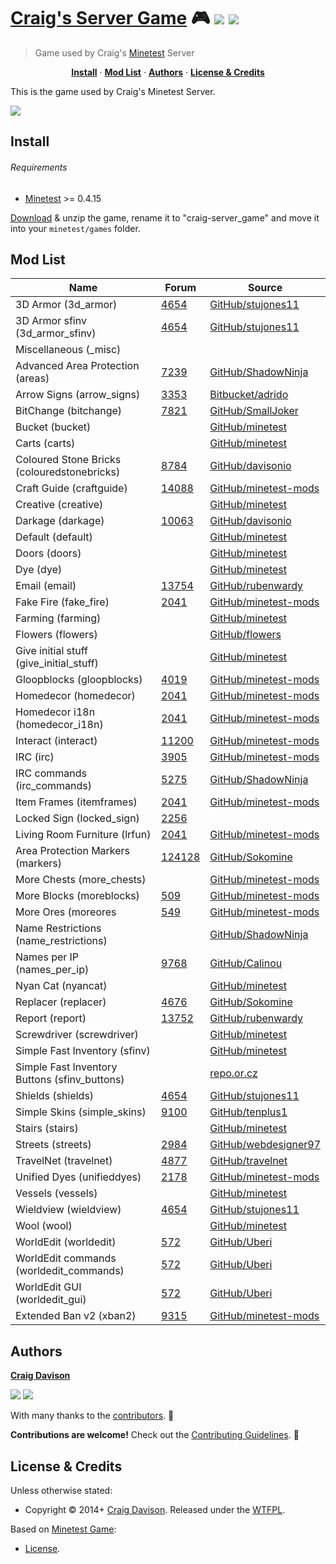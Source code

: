 # [Craig's Server Game](https://davison.io/minetest/craig-server_game/) :video_game: [![](https://img.shields.io/travis/davisonio/craig-server_game.svg?style=flat-square)](https://travis-ci.org/davisonio/craig-server_game) [![](https://img.shields.io/gitter/room/davisonio/craig-server_game.svg)](https://gitter.im/davisonio/craig-server_game)

> Game used by Craig's [Minetest](http://www.minetest.net) Server

<p align="center">
<b><a href="#install">Install</a></b>
·
<b><a href="#mod-list">Mod List</a></b>
·
<b><a href="#authors">Authors</a></b>
·
<b><a href="#license--credits">License & Credits</a></b>
</p>

This is the game used by Craig's Minetest Server.

![](https://davison.io/assets/img/minetest-craig-server_game-screenshot.jpg)

## Install

###### Requirements

- [Minetest](http://www.minetest.net) >= 0.4.15

[Download](https://github.com/davisonio/craig-server_game/archive/master.zip) & unzip the game, rename it to "craig-server_game" and move it into your `minetest/games` folder.


## Mod List

| Name                                      | Forum | Source |
|-------------------------------------------|-------|--------|
|3D Armor (3d_armor)|[4654](https://forum.minetest.net/viewtopic.php?id=4654)|[GitHub/stujones11](https://github.com/stujones11/minetest-3d_armor/tree/master/3d_armor)|
|3D Armor sfinv (3d_armor_sfinv)|[4654](https://forum.minetest.net/viewtopic.php?id=4654)|[GitHub/stujones11](https://github.com/stujones11/minetest-3d_armor/tree/master/3d_armor)|
|Miscellaneous (_misc)|||
|Advanced Area Protection (areas)|[7239](https://forum.minetest.net/viewtopic.php?id=7239)|[GitHub/ShadowNinja](https://github.com/ShadowNinja/areas)|
|Arrow Signs (arrow_signs)|[3353](https://forum.minetest.net/viewtopic.php?id=3353)|[Bitbucket/adrido](https://bitbucket.org/adrido/arrow_signs)|
|BitChange (bitchange)|[7821](https://forum.minetest.net/viewtopic.php?id=7821)|[GitHub/SmallJoker](https://github.com/SmallJoker/bitchange)|
|Bucket (bucket)||[GitHub/minetest](https://github.com/minetest/minetest_game/tree/master/mods/bucket)|
|Carts (carts)||[GitHub/minetest](https://github.com/minetest/minetest_game/tree/master/mods/carts)|
|Coloured Stone Bricks (colouredstonebricks)|[8784](https://forum.minetest.net/viewtopic.php?id=8784)|[GitHub/davisonio](https://github.com/davisonio/colouredstonebricks)|
|Craft Guide (craftguide)|[14088](https://forum.minetest.net/viewtopic.php?t=14088)|[GitHub/minetest-mods](https://github.com/minetest-mods/craftguide)|
|Creative (creative)||[GitHub/minetest](https://github.com/minetest/minetest_game/tree/master/mods/creative)|
|Darkage (darkage)|[10063](https://forum.minetest.net/viewtopic.php?id=10063)|[GitHub/davisonio](https://github.com/davisonio/darkage)|
|Default (default)||[GitHub/minetest](https://github.com/minetest/minetest_game/tree/master/mods/default)|
|Doors (doors)||[GitHub/minetest](https://github.com/minetest/minetest_game/tree/master/mods/doors)|
|Dye (dye)||[GitHub/minetest](https://github.com/minetest/minetest_game/tree/master/mods/dye)|
|Email (email)|[13754](https://forum.minetest.net/viewtopic.php?id=13754)|[GitHub/rubenwardy](https://github.com/rubenwardy/email)|
|Fake Fire (fake_fire)|[2041](https://forum.minetest.net/viewtopic.php?id=2041)|[GitHub/minetest-mods](https://github.com/minetest-mods/homedecor_modpack/tree/master/fake_fire)|
|Farming (farming)||[GitHub/minetest](https://github.com/minetest/minetest_game/tree/master/mods/farming)|
|Flowers (flowers)||[GitHub/flowers](https://github.com/minetest/minetest_game/tree/master/mods/flowers)|
|Give initial stuff (give_initial_stuff)||[GitHub/minetest](https://github.com/minetest/minetest_game/tree/master/mods/give_initial_stuff)|
|Gloopblocks (gloopblocks)|[4019](https://forum.minetest.net/viewtopic.php?id=4019)|[GitHub/minetest-mods](https://github.com/minetest-mods/gloopblocks)|
|Homedecor (homedecor)|[2041](https://forum.minetest.net/viewtopic.php?id=2041)|[GitHub/minetest-mods](https://github.com/minetest-mods/homedecor_modpack/tree/master/homedecor)|
|Homedecor i18n (homedecor_i18n)|[2041](https://forum.minetest.net/viewtopic.php?id=2041)|[GitHub/minetest-mods](https://github.com/minetest-mods/homedecor_modpack/tree/master/homedecor_i18n)|
|Interact (interact)|[11200](https://forum.minetest.net/viewtopic.php?id=11200)|[GitHub/minetest-mods](https://github.com/minetest-mods/interact)|
|IRC (irc)|[3905](https://forum.minetest.net/viewtopic.php?id=3905)|[GitHub/minetest-mods](https://github.com/minetest-mods/irc)|
|IRC commands (irc_commands)|[5275](https://forum.minetest.net/viewtopic.php?id=5275)|[GitHub/ShadowNinja](https://github.com/ShadowNinja/minetest-irc_commands)|
|Item Frames (itemframes)|[2041](https://forum.minetest.net/viewtopic.php?id=2041)|[GitHub/minetest-mods](https://github.com/minetest-mods/homedecor_modpack/tree/master/itemframes)|
|Locked Sign (locked_sign)|[2256](https://forum.minetest.net/viewtopic.php?id=2256)||
|Living Room Furniture (lrfun)|[2041](https://forum.minetest.net/viewtopic.php?id=2041)|[GitHub/minetest-mods](https://github.com/minetest-mods/homedecor_modpack/tree/master/lrfurn)|
|Area Protection Markers (markers)|[124128](https://forum.minetest.net/viewtopic.php?pid=124128)|[GitHub/Sokomine](https://github.com/Sokomine/markers)|
|More Chests (more_chests)||[GitHub/minetest-mods](https://github.com/minetest-mods/more_chests)|
|More Blocks (moreblocks)|[509](https://forum.minetest.net/viewtopic.php?id=509)|[GitHub/minetest-mods](https://github.com/minetest-mods/moreblocks)|
|More Ores (moreores|[549](https://forum.minetest.net/viewtopic.php?id=549)|[GitHub/minetest-mods](https://github.com/minetest-mods/moreores)|
|Name Restrictions (name_restrictions)||[GitHub/ShadowNinja](https://github.com/ShadowNinja/name_restrictions)|
|Names per IP (names_per_ip)|[9768](https://forum.minetest.net/viewtopic.php?id=9768)|[GitHub/Calinou](https://github.com/Calinou/carbone/tree/master/mods/names_per_ip)|
|Nyan Cat (nyancat)||[GitHub/minetest](https://github.com/minetest/minetest_game/tree/91182d6a9ec56c88096c1bad653a85426892c54d/mods/nyancat)|
|Replacer (replacer)|[4676](https://forum.minetest.net/viewtopic.php?id=4676)|[GitHub/Sokomine](https://github.com/Sokomine/replacer)|
|Report (report)|[13752](https://forum.minetest.net/viewtopic.php?id=13752)|[GitHub/rubenwardy](https://github.com/rubenwardy/report)|
|Screwdriver (screwdriver)||[GitHub/minetest](https://github.com/minetest/minetest_game/tree/master/mods/screwdriver)|
|Simple Fast Inventory (sfinv)||[GitHub/minetest](https://github.com/minetest/minetest_game/tree/master/mods/sfinv)|
|Simple Fast Inventory Buttons (sfinv_buttons)||[repo.or.cz](http://repo.or.cz/minetest_sfinv_buttons.git)|
|Shields (shields)|[4654](https://forum.minetest.net/viewtopic.php?id=4654)|[GitHub/stujones11](https://github.com/stujones11/minetest-3d_armor/tree/master/shields)|
|Simple Skins (simple_skins)|[9100](https://forum.minetest.net/viewtopic.php?id=9100)|[GitHub/tenplus1](https://github.com/tenplus1/simple_skins)|
|Stairs (stairs)||[GitHub/minetest](https://github.com/minetest/minetest_game/tree/master/mods/stairs)|
|Streets (streets)|[2984](https://forum.minetest.net/viewtopic.php?id=2984)|[GitHub/webdesigner97](https://github.com/minetest-streets/streets)|
|TravelNet (travelnet)|[4877](https://forum.minetest.net/viewtopic.php?id=4877)|[GitHub/travelnet](https://github.com/Sokomine/travelnet)|
|Unified Dyes (unifieddyes)|[2178](https://forum.minetest.net/viewtopic.php?id=2178)|[GitHub/minetest-mods](https://github.com/minetest-mods/unifieddyes)|
|Vessels (vessels)||[GitHub/minetest](https://github.com/minetest/minetest_game/tree/master/mods/vessels)|
|Wieldview (wieldview)|[4654](https://forum.minetest.net/viewtopic.php?id=4654)|[GitHub/stujones11](https://github.com/stujones11/minetest-3d_armor/tree/master/wieldview)|
|Wool (wool)||[GitHub/minetest](https://github.com/minetest/minetest_game/tree/master/mods/wool)|
|WorldEdit (worldedit)|[572](https://forum.minetest.net/viewtopic.php?id=572)|[GitHub/Uberi](https://github.com/Uberi/Minetest-WorldEdit/tree/master/worldedit)|
|WorldEdit commands (worldedit_commands)|[572](https://forum.minetest.net/viewtopic.php?id=572)|[GitHub/Uberi](https://github.com/Uberi/Minetest-WorldEdit/tree/master/worldedit_commands)|
|WorldEdit GUI (worldedit_gui)|[572](https://forum.minetest.net/viewtopic.php?id=572)|[GitHub/Uberi](https://github.com/Uberi/Minetest-WorldEdit/tree/master/worldedit_gui)|
|Extended Ban v2 (xban2)|[9315](https://forum.minetest.net/viewtopic.php?id=9315)|[GitHub/minetest-mods](https://github.com/minetest-mods/xban2)|


## Authors

**[Craig Davison](https://davison.io)**

[![](https://img.shields.io/github/followers/davisonio.svg?style=social&label=Follow%20davisonio)](https://github.com/davisonio) [![](https://img.shields.io/twitter/follow/davisonio.svg?style=social)](https://twitter.com/davisonio)

With many thanks to the [contributors](https://github.com/davisonio/craig-server_game/graphs/contributors). :clap:

**Contributions are welcome!** Check out the [Contributing Guidelines](https://github.com/davisonio/craig-server_game/blob/master/CONTRIBUTING.md). :raised_hands:

## License & Credits

Unless otherwise stated:

- Copyright © 2014+ [Craig Davison](https://davison.io). Released under the [WTFPL](http://www.wtfpl.net/txt/copying/).

Based on [Minetest Game](https://github.com/minetest/minetest_game):

- [License](https://github.com/minetest/minetest_game/blob/master/README.txt).
